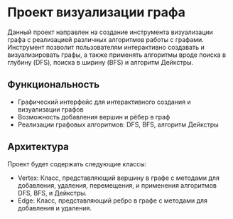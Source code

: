 # Проект визуализации графа

Данный проект направлен на создание инструмента визуализации графа с реализацией различных алгоритмов работы с графами. Инструмент позволит пользователям интерактивно создавать и визуализировать графы, а также применять алгоритмы вроде поиска в глубину (DFS), поиска в ширину (BFS) и алгоритм Дейкстры.

## Функциональность
- Графический интерфейс для интерактивного создания и визуализации графов
- Возможность добавления вершин и рёбер в граф
- Реализации графовых алгоритмов: DFS, BFS, алгоритм Дейкстры

## Архитектура
Проект будет содержать следующие классы:
- Vertex: Класс, представляющий вершину в графе с методами для добавления, удаления, перемещения, и применения алгоритмов DFS, BFS, и Дейкстры.
- Edge: Класс, представляющий ребро в графе с методами для добавления и удаления.
